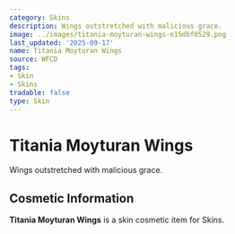 ```yaml
---
category: Skins
description: Wings outstretched with malicious grace.
image: ../images/titania-moyturan-wings-e15dbf0529.png
last_updated: '2025-09-17'
name: Titania Moyturan Wings
source: WFCD
tags:
- Skin
- Skins
tradable: false
type: Skin
---
```


# Titania Moyturan Wings

Wings outstretched with malicious grace.

## Cosmetic Information

**Titania Moyturan Wings** is a skin cosmetic item for Skins.

